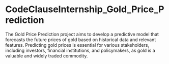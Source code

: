 # CodeClauseInternship_Gold_Price_Prediction
The Gold Price Prediction project aims to develop a predictive model that forecasts the future prices of gold based on historical data and relevant features. Predicting gold prices is essential for various stakeholders, including investors, financial institutions, and policymakers, as gold is a valuable and widely traded commodity.
